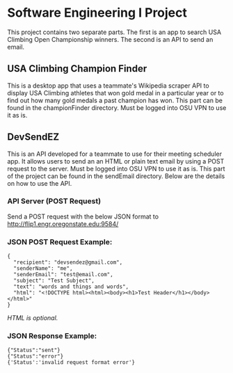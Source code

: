 # Software Engineering I Project

This project contains two separate parts. The first is an app to search USA
Climbing Open Championship winners. The second is an API to send an email.


## USA Climbing Champion Finder
This is a desktop app that uses a teammate's Wikipedia scraper API to display USA Climbing athletes
that won gold medal in a particular year or to find out how many gold medals
a past champion has won. This part can be found in the championFinder directory.
Must be logged into OSU VPN to use it as is.


## DevSendEZ
This is an API developed for a teammate to use for their meeting scheduler
app.  It allows users to send an an HTML or plain text email by using a POST 
request to the server. Must be logged into OSU VPN to use it as is. This part 
of the project can be found in the sendEmail directory. Below are the details
on how to use the API.


### API Server (POST Request)
Send a POST request with the below JSON format to http://flip1.engr.oregonstate.edu:9584/

### JSON POST Request Example:
```
{  
  "recipient": "devsendez@gmail.com",  
  "senderName": "me",  
  "senderEmail": "test@email.com",  
  "subject": "Test Subject",  
  "text": "words and things and words",  
  "html": "<!DOCTYPE html><html><body><h1>Test Header</h1></body></html>"  
}
```

*HTML is optional.*

### JSON Response Example:
```
{"Status":"sent"}  
{"Status":"error"}  
{'Status':'invalid request format error'}
```